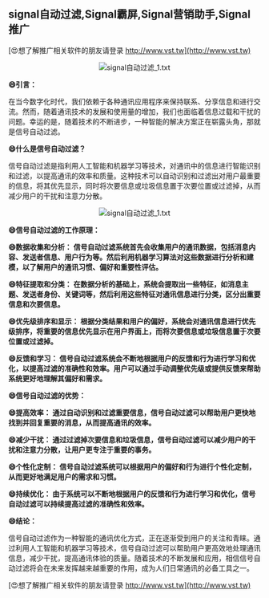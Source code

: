 ## **signal自动过滤,Signal霸屏,Signal营销助手,Signal推广**

[😍想了解推广相关软件的朋友请登录 http://www.vst.tw](http://www.vst.tw)

 <center><img src="https://vst.tw/MP4/tuiguang/png/6.png" alt="signal自动过滤_1.txt"></center>

**😄引言：**

在当今数字化时代，我们依赖于各种通讯应用程序来保持联系、分享信息和进行交流。然而，随着通讯技术的发展和使用量的增加，我们也面临着信息过载和干扰的问题。幸运的是，随着技术的不断进步，一种智能的解决方案正在崭露头角，那就是信号自动过滤。

**😄什么是信号自动过滤？**

信号自动过滤是指利用人工智能和机器学习等技术，对通讯中的信息进行智能识别和过滤，以提高通讯的效率和质量。这种技术可以自动识别和过滤出对用户最重要的信息，将其优先显示，同时将次要信息或垃圾信息置于次要位置或过滤掉，从而减少用户的干扰和注意力分散。

 <center><img src="https://vst.tw/MP4/tuiguang/png/2.png" alt="signal自动过滤_1.txt"></center>

**😄信号自动过滤的工作原理：**

**😄数据收集和分析： 信号自动过滤系统首先会收集用户的通讯数据，包括消息内容、发送者信息、用户行为等。然后利用机器学习算法对这些数据进行分析和建模，以了解用户的通讯习惯、偏好和重要性评估。**

**😄特征提取和分类： 在数据分析的基础上，系统会提取出一些特征，如消息主题、发送者身份、关键词等，然后利用这些特征对通讯信息进行分类，区分出重要信息和次要信息。**

**😄优先级排序和显示： 根据分类结果和用户的偏好，系统会对通讯信息进行优先级排序，将重要的信息优先显示在用户界面上，而将次要信息或垃圾信息置于次要位置或过滤掉。**

**😄反馈和学习： 信号自动过滤系统会不断地根据用户的反馈和行为进行学习和优化，以提高过滤的准确性和效率。用户可以通过手动调整优先级或提供反馈来帮助系统更好地理解其偏好和需求。**

**😄信号自动过滤的优势：**

**😄提高效率： 通过自动识别和过滤重要信息，信号自动过滤可以帮助用户更快地找到并回复重要的消息，从而提高通讯的效率。**

**😄减少干扰： 通过过滤掉次要信息和垃圾信息，信号自动过滤可以减少用户的干扰和注意力分散，让用户更专注于重要的事务。**

**😄个性化定制： 信号自动过滤系统可以根据用户的偏好和行为进行个性化定制，从而更好地满足用户的需求和习惯。**

**😄持续优化： 由于系统可以不断地根据用户的反馈和行为进行学习和优化，信号自动过滤可以持续提高过滤的准确性和效率。**

**😄结论：**

信号自动过滤作为一种智能的通讯优化方式，正在逐渐受到用户的关注和青睐。通过利用人工智能和机器学习等技术，信号自动过滤可以帮助用户更高效地处理通讯信息，减少干扰，提高通讯体验的质量。随着技术的不断发展和应用，相信信号自动过滤将会在未来发挥越来越重要的作用，成为人们日常通讯的必备工具之一。

[😍想了解推广相关软件的朋友请登录 http://www.vst.tw](http://www.vst.tw)




